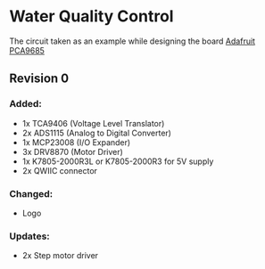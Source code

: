 # Water Quality Control

The circuit taken as an example while designing the board [Adafruit PCA9685](https://www.adafruit.com/product/815)


## Revision 0

### Added:

- 1x TCA9406 (Voltage Level Translator)
- 2x ADS1115 (Analog to Digital Converter)
- 1x MCP23008 (I/O Expander)
- 3x DRV8870 (Motor Driver)
- 1x K7805-2000R3L or K7805-2000R3 for 5V supply
- 2x QWIIC connector

### Changed:

- Logo

### Updates:

- 2x Step motor driver
